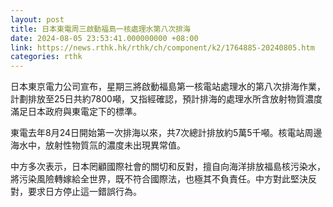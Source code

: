 ```yaml
---
layout: post
title: 日本東電周三啟動福島一核處理水第八次排海
date: 2024-08-05 23:53:41.000000000 +08:00
link: https://news.rthk.hk/rthk/ch/component/k2/1764885-20240805.htm
categories: rthk
---
```


日本東京電力公司宣布，星期三將啟動福島第一核電站處理水的第八次排海作業，計劃排放至25日共約7800噸，又指經確認，預計排海的處理水所含放射物質濃度滿足日本政府與東電定下的標準。

東電去年8月24日開始第一次排海以來，共7次總計排放約5萬5千噸。核電站周邊海水中，放射性物質氚的濃度未出現異常值。

中方多次表示，日本罔顧國際社會的關切和反對，擅自向海洋排放福島核污染水，將污染風險轉嫁給全世界，既不符合國際法，也極其不負責任。中方對此堅決反對，要求日方停止這一錯誤行為。
